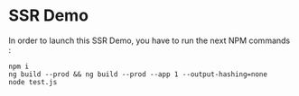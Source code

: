 # SSR Demo

In order to launch this SSR Demo, you have to run the next NPM commands : 

```shell
npm i
ng build --prod && ng build --prod --app 1 --output-hashing=none
node test.js
```